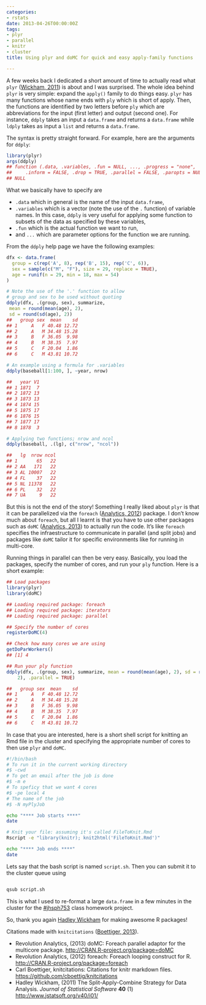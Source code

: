 ```yaml
---
categories:
- rstats
date: 2013-04-26T00:00:00Z
tags:
- plyr
- parallel
- knitr
- cluster
title: Using plyr and doMC for quick and easy apply-family functions

---
```


<p>A few weeks back I dedicated a short amount of time to actually read what <code>plyr</code> (<span class="showtooltip" title="Wickham H (2011). The Split-Apply-Combine Strategy for Data
Analysis. _Journal of Statistical Software_, *40*(1), pp. 1-29.
 http://www.jstatsoft.org/v40/i01/."><a href="http://www.jstatsoft.org/v40/i01/">Wickham, 2011</a></span>) is about and I was surprised. The whole idea behind <code>plyr</code> is very simple: expand the <code>apply()</code> family to do things easy. <code>plyr</code> has many functions whose name ends with <code>ply</code> which is short of apply. Then, the functions are identified by two letters before <code>ply</code> which are abbreviations for the input (first letter) and output (second one). For instance, <code>ddply</code> takes an input a <code>data.frame</code> and returns a <code>data.frame</code> while <code>ldply</code> takes as input a <code>list</code> and returns a <code>data.frame</code>.</p>
<p>The syntax is pretty straight forward. For example, here are the arguments for <code>ddply</code>:</p>

```r
library(plyr)
args(ddply)
## function (.data, .variables, .fun = NULL, ..., .progress = "none", 
##     .inform = FALSE, .drop = TRUE, .parallel = FALSE, .paropts = NULL) 
## NULL
```

<p>What we basically have to specify are</p>
<ul><li><code>.data</code> which in general is the name of the input <code>data.frame</code>,</li>
<li><code>.variables</code> which is a vector (note the use of the <code>.</code> function) of variable names. In this case, <code>ddply</code> is very useful for applying some function to subsets of the data as specified by these variables,</li>
<li><code>.fun</code> which is the actual function we want to run,</li>
<li>and <code>...</code> which are parameter options for the function we are running.</li>
</ul><p>From the <code>ddply</code> help page we have the following examples:</p>

```r
dfx <- data.frame(
  group = c(rep('A', 8), rep('B', 15), rep('C', 6)),
  sex = sample(c("M", "F"), size = 29, replace = TRUE),
  age = runif(n = 29, min = 18, max = 54)
)

# Note the use of the '.' function to allow
# group and sex to be used without quoting
ddply(dfx, .(group, sex), summarize,
 mean = round(mean(age), 2),
 sd = round(sd(age), 2))
##   group sex  mean    sd
## 1     A   F 40.48 12.72
## 2     A   M 34.48 15.28
## 3     B   F 36.05  9.98
## 4     B   M 38.35  7.97
## 5     C   F 20.04  1.86
## 6     C   M 43.81 10.72

# An example using a formula for .variables
ddply(baseball[1:100, ], ~year, nrow)

##   year V1
## 1 1871  7
## 2 1872 13
## 3 1873 13
## 4 1874 15
## 5 1875 17
## 6 1876 15
## 7 1877 17
## 8 1878  3

# Applying two functions; nrow and ncol
ddply(baseball, .(lg), c("nrow", "ncol"))

##   lg  nrow ncol
## 1       65   22
## 2 AA   171   22
## 3 AL 10007   22
## 4 FL    37   22
## 5 NL 11378   22
## 6 PL    32   22
## 7 UA     9   22
```

<p>But this is not the end of the story! Something I really liked about <code>plyr</code> is that it can be parallelized via the <code>foreach</code> (<span class="showtooltip" title="Analytics R (2012). _foreach: Foreach looping construct for R_. R
package version 1.4.0, 
http://CRAN.R-project.org/package=foreach."><a href="http://CRAN.R-project.org/package=foreach">Analytics, 2012</a></span>) package. I don&#8217;t know much about <code>foreach</code>, but all I learnt is that you have to use other packages such as <code>doMC</code> (<span class="showtooltip" title="Analytics R (2013). _doMC: Foreach parallel adaptor for the
multicore package_. R package version 1.3.0, 
http://CRAN.R-project.org/package=doMC."><a href="http://CRAN.R-project.org/package=doMC">Analytics, 2013</a></span>) to actually run the code. It&#8217;s like <code>foreach</code> specifies the infraestructure to communicate in parallel (and split jobs) and packages like <code>doMC</code> tailor it for specific environments like for running in multi-core.</p>
<p>Running things in parallel can then be very easy. Basically, you load the packages, specify the number of cores, and run your <code>ply</code> function. Here is a short example:</p>

```r
## Load packages
library(plyr)
library(doMC)

## Loading required package: foreach
## Loading required package: iterators
## Loading required package: parallel

## Specify the number of cores
registerDoMC(4)

## Check how many cores we are using
getDoParWorkers()
## [1] 4

## Run your ply function
ddply(dfx, .(group, sex), summarize, mean = round(mean(age), 2), sd = round(sd(age), 
    2), .parallel = TRUE)

##   group sex  mean    sd
## 1     A   F 40.48 12.72
## 2     A   M 34.48 15.28
## 3     B   F 36.05  9.98
## 4     B   M 38.35  7.97
## 5     C   F 20.04  1.86
## 6     C   M 43.81 10.72
```

<p>In case that you are interested, here is a short shell script for knitting an Rmd file in the cluster and specifying the appropriate number of cores to then use <code>plyr</code> and <code>doMC</code>.</p>

```bash
#!/bin/bash 
# To run it in the current working directory
#$ -cwd 
# To get an email after the job is done
#$ -m e 
# To speficy that we want 4 cores
#$ -pe local 4
# The name of the job
#$ -N myPlyJob

echo "**** Job starts ****"
date

# Knit your file: assuming it's called FileToKnit.Rmd
Rscript -e "library(knitr); knit2html('FileToKnit.Rmd')"

echo "**** Job ends ****"
date
```

<p>Lets say that the bash script is named <code>script.sh</code>. Then you can submit it to the cluster queue using</p>

```bash

qsub script.sh
```
<p>This is what I used to re-format a large <code>data.frame</code> in a few minutes in the cluster for the <a href="https://twitter.com/search?q=%23jhsph753&amp;src=typd">#jhsph753</a> class homework project.</p>
<p>So, thank you again <a href="https://twitter.com/hadleywickham">Hadley Wickham</a> for making awesome R packages!</p>
<p>Citations made with <code>knitcitations</code> (<span class="showtooltip" title="Boettiger C (2013). _knitcitations: Citations for knitr markdown
files_. R package version 0.4-4, 
https://github.com/cboettig/knitcitations."><a href="https://github.com/cboettig/knitcitations">Boettiger, 2013</a></span>).</p>
<ul><li>Revolution Analytics, (2013) doMC: Foreach parallel adaptor for the multicore package. <a href="http://CRAN.R-project.org/package=doMC"><a href="http://CRAN.R-project.org/package=doMC">http://CRAN.R-project.org/package=doMC</a></a></li>
<li>Revolution Analytics, (2012) foreach: Foreach looping construct for R. <a href="http://CRAN.R-project.org/package=foreach"><a href="http://CRAN.R-project.org/package=foreach">http://CRAN.R-project.org/package=foreach</a></a></li>
<li>Carl Boettiger, knitcitations: Citations for knitr markdown files. <a href="https://github.com/cboettig/knitcitations"><a href="https://github.com/cboettig/knitcitations">https://github.com/cboettig/knitcitations</a></a></li>
<li>Hadley Wickham, (2011) The Split-Apply-Combine Strategy for Data Analysis. <em>Journal of Statistical Software</em> <strong>40</strong> (1) <a href="http://www.jstatsoft.org/v40/i01/"><a href="http://www.jstatsoft.org/v40/i01/">http://www.jstatsoft.org/v40/i01/</a></a></li>
</ul>
